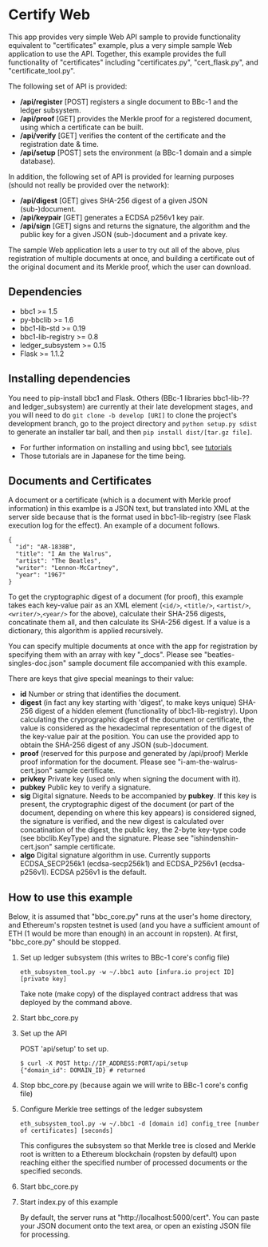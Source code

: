 Certify Web
==========
This app provides very simple Web API sample to provide functionality equivalent to "certificates" example, plus a very simple sample Web application to use the API. Together, this example provides the full functionality of "certificates" including "certificates.py", "cert_flask.py", and "certificate_tool.py".

The following set of API is provided:
* **/api/register** [POST] registers a single document to BBc-1 and the ledger subsystem.
* **/api/proof** [GET] provides the Merkle proof for a registered document, using which a certificate can be built.
* **/api/verify** [GET] verifies the content of the certificate and the registration date & time.
* **/api/setup** [POST] sets the environment (a BBc-1 domain and a simple database).

In addition, the following set of API is provided for learning purposes (should not really be provided over the network):
* **/api/digest** [GET] gives SHA-256 digest of a given JSON (sub-)document.
* **/api/keypair** [GET] generates a ECDSA p256v1 key pair.
* **/api/sign** [GET] signs and returns the signature, the algorithm and the public key for a given JSON (sub-)document and a private key.

The sample Web application lets a user to try out all of the above, plus registration of multiple documents at once, and building a certificate out of the original document and its Merkle proof, which the user can download.

## Dependencies
* bbc1 >= 1.5
* py-bbclib >= 1.6
* bbc1-lib-std >= 0.19
* bbc1-lib-registry >= 0.8
* ledger_subsystem >= 0.15
* Flask >= 1.1.2

## Installing dependencies
You need to pip-install bbc1 and Flask. Others (BBc-1 libraries bbc1-lib-?? and ledger_subsystem) are currently at their late development stages, and you will need to do `git clone -b develop [URI]`  to clone the project's development branch, go to the project directory and `python setup.py sdist` to generate an installer tar ball, and then `pip install dist/[tar.gz file]`.

* For further information on installing and using bbc1, see [tutorials](https://github.com/beyond-blockchain/bbc1/tree/develop/docs)
* Those tutorials are in Japanese for the time being.

## Documents and Certificates
A document or a certificate (which is a document with Merkle proof information) in this examlpe is a JSON text, but translated into XML at the server side because that is the format used in bbc1-lib-registry (see Flask execution log for the effect). An example of a document follows.
```
{
  "id": "AR-1838B",
  "title": "I Am the Walrus",
  "artist": "The Beatles",
  "writer": "Lennon-McCartney",
  "year": "1967"
}
```
To get the cryptographic digest of a document (for proof), this example takes each key-value pair as an XML element (```<id/>```, ```<title/>```, ```<artist/>```, ```<writer/>```,```<year/>``` for the above), calculate their SHA-256 digests, concatinate them all, and then calculate its SHA-256 digest. If a value is a dictionary, this algorithm is applied recursively.

You can specify multiple documents at once with the app for registration by specifying them with an array with key "_docs". Please see "beatles-singles-doc.json" sample document file accompanied with this example.

There are keys that give special meanings to their value:
* **id** Number or string that identifies the document.
* **digest** (in fact any key starting with 'digest', to make keys unique) SHA-256 digest of a hidden element (functionality of bbc1-lib-registry). Upon calculating the cryprographic digest of the document or certificate, the value is considered as the hexadecimal representation of the digest of the key-value pair at the position. You can use the provided app to obtain the SHA-256 digest of any JSON (sub-)document.
* **proof** (reserved for this purpose and generated by /api/proof) Merkle proof information for the document. Please see "i-am-the-walrus-cert.json" sample certificate.
* **privkey** Private key (used only when signing the document with it).
* **pubkey** Public key to verify a signature.
* **sig** Digital signature. Needs to be accompanied by **pubkey**. If this key is present, the cryptographic digest of the document (or part of the document, depending on where this key appears) is considered signed, the signature is verified, and the new digest is calculated over concatination of the digest, the public key, the 2-byte key-type code (see bbclib.KeyType) and the signature. Please see "ishindenshin-cert.json" sample certificate.
* **algo** Digital signature algorithm in use. Currently supports ECDSA_SECP256k1 (ecdsa-secp256k1) and ECDSA_P256v1 (ecdsa-p256v1). ECDSA p256v1 is the default.

## How to use this example
Below, it is assumed that "bbc_core.py" runs at the user's home directory, and Ethereum's ropsten testnet is used (and you have a sufficient amount of ETH (1 would be more than enough) in an account in ropsten). At first, "bbc_core.py" should be stopped.

1. Set up ledger subsystem (this writes to BBc-1 core's config file)
    ```
    eth_subsystem_tool.py -w ~/.bbc1 auto [infura.io project ID] [private key]
    ```
    Take note (make copy) of the displayed contract address that was deployed by the command above.

2. Start bbc_core.py

3. Set up the API

    POST 'api/setup' to set up.
    ```shell
    $ curl -X POST http://IP_ADDRESS:PORT/api/setup
    {"domain_id": DOMAIN_ID} # returned
    ```

4. Stop bbc_core.py (because again we will write to BBc-1 core's config file)

5. Configure Merkle tree settings of the ledger subsystem

    ```
    eth_subsystem_tool.py -w ~/.bbc1 -d [domain id] config_tree [number of certificates] [seconds]
    ```
        
    This configures the subsystem so that Merkle tree is closed and Merkle root is written to a Ethereum blockchain (ropsten by default) upon reaching either the specified number of processed documents or the specified seconds.

6. Start bbc_core.py

7. Start index.py of this example

    By default, the server runs at "http://localhost:5000/cert". You can paste your JSON document onto the text area, or open an existing JSON file for processing.
